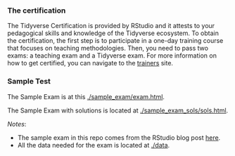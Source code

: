 ### The certification

The Tidyverse Certification is provided by RStudio and it attests to
your pedagogical skills and knowledge of the Tidyverse ecosystem. To
obtain the certification, the first step is to participate in a one-day
training course that focuses on teaching methodologies. Then, you need
to pass two exams: a teaching exam and a Tidyverse exam. For more
information on how to get certified, you can navigate to the
[trainers](https://education.rstudio.com/trainers/) site.

### Sample Test

The Sample Exam is at this
[./sample\_exam/exam.html](https://marlycormar.github.io/tidyverse_sample_exam/sample_exam/exam.html).

The Sample Exam with solutions is located at
[./sample\_exam\_sols/sols.html](https://marlycormar.github.io/tidyverse_sample_exam/sample_exam_sols/sols.html).

*Notes*:

  - The sample exam in this repo comes from the RStudio blog post
    [here](https://education.rstudio.com/blog/2020/02/instructor-certification-exams/).
  - All the data needed for the exam is located at [./data](./data/).
